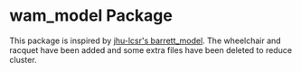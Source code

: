# wam_model Package

This package is inspired by [jhu-lcsr's barrett_model](https://github.com/jhu-lcsr/barrett_model). The wheelchair and racquet have been added and some extra files have been deleted to reduce cluster.
